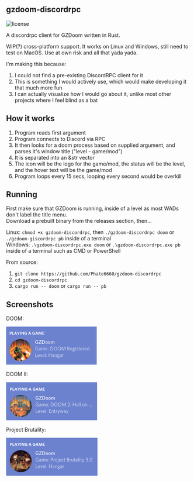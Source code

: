 ## gzdoom-discordrpc

![license](https://img.shields.io/badge/license-public%20domain-green)

A discordrpc client for GZDoom written in Rust.

WIP(?) cross-platform support. It works on Linux and Windows, still need to test on MacOS. Use at own risk and all that yada yada.

I'm making this because:

1. I could not find a pre-existing DiscordRPC client for it
2. This is something I would actively use, which would make developing it that much more fun
3. I can actually visualize how I would go about it, unlike most other projects where I feel blind as a bat

## How it works

1. Program reads first argument
2. Program connects to Discord via RPC
3. It then looks for a doom process based on supplied argument, and parses it's window title ("level - game/mod")
4. It is separated into an &str vector
5. The icon will be the logo for the game/mod, the status will be the level, and the hover text will be the game/mod
6. Program loops every 15 secs, looping every second would be overkill

## Running

First make sure that GZDoom is running, inside of a level as most WADs don't label the title menu.<br>
Download a prebuilt binary from the releases section, then...

Linux: `chmod +x gzdoom-discordrpc`, then `./gzdoom-discordrpc doom` or `./gzdoom-giscordrpc pb` inside of a terminal<br>
Windows: `.\gzdoom-discordrpc.exe doom` or `.\gzdoom-discordrpc.exe pb` inside of a terminal such as CMD or PowerShell

From source:
1. `git clone https://github.com/Phate6660/gzdoom-discordrpc`
2. `cd gzdoom-discordrpc`
3. `cargo run -- doom` or `cargo run -- pb`

## Screenshots

DOOM:

![DOOM](images/doom.png?raw=true "DOOM")

DOOM II:

![DOOM II](images/doom_ii.png?raw=true "DOOM II")

Project Brutality:

![Project Brutality](images/pb.png?raw=true "Project Brutality")
